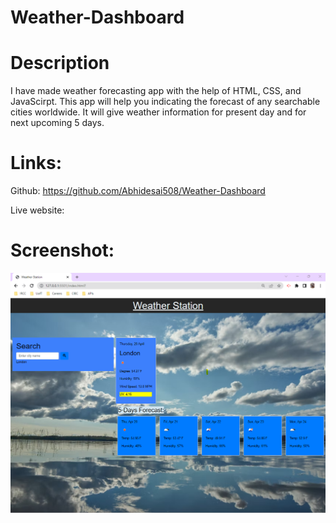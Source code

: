 # Weather-Dashboard

# Description

I have made weather forecasting app with the help of HTML, CSS, and JavaScirpt. This app will help you indicating the forecast of any searchable cities worldwide. It will give weather information for present day and for next upcoming 5 days.

# Links:

Github: https://github.com/Abhidesai508/Weather-Dashboard

Live website:

# Screenshot:

![Alt text](Assets/Images/Screenshot%202023-04-20%20054139.png)